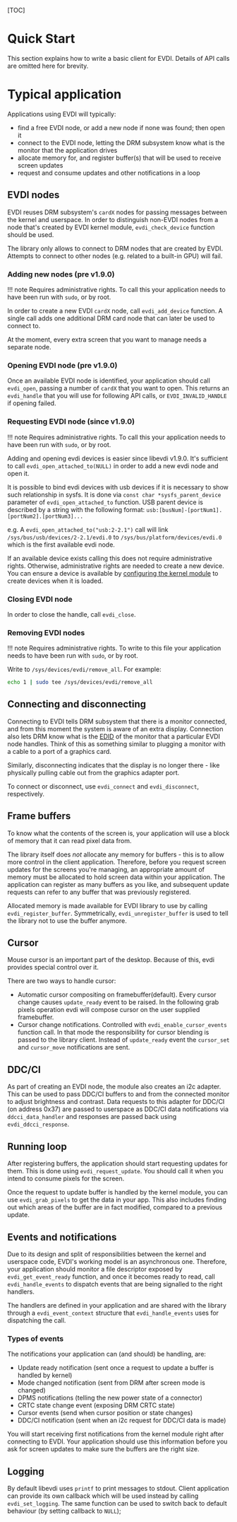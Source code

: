 [TOC]

# Quick Start

This section explains how to write a basic client for EVDI. Details of API calls are omitted here for brevity.

# Typical application

Applications using EVDI will typically:

* find a free EVDI node, or add a new node if none was found; then open it
* connect to the EVDI node, letting the DRM subsystem know what is the monitor that the application drives
* allocate memory for, and register buffer(s) that will be used to receive screen updates
* request and consume updates and other notifications in a loop

## EVDI nodes

EVDI reuses DRM subsystem's `cardX` nodes for passing messages between the kernel and userspace.
In order to distinguish non-EVDI nodes from a node that's created by EVDI kernel module, `evdi_check_device` function should be used.

The library only allows to connect to DRM nodes that are created by EVDI.
Attempts to connect to other nodes (e.g. related to a built-in GPU) will fail.

### Adding new nodes (pre v1.9.0)

!!! note
    Requires administrative rights. To call this your application needs to
    have been run with `sudo`, or by root.

In order to create a new EVDI `cardX` node, call `evdi_add_device` function.
A single call adds one additional DRM card node that can later be used to connect to.

At the moment, every extra screen that you want to manage needs a separate node.

### Opening EVDI node (pre v1.9.0)

Once an available EVDI node is identified, your application should call `evdi_open`, passing a number of `cardX` that you want to open.
This returns an `evdi_handle` that you will use for following API calls, or `EVDI_INVALID_HANDLE` if opening failed.

### Requesting EVDI node (since v1.9.0)

!!! note
    Requires administrative rights. To call this your application needs to
    have been run with `sudo`, or by root.

Adding and opening evdi devices is easier since libevdi v1.9.0. It's sufficient to call `evdi_open_attached_to(NULL)` in order to add a new evdi node and open it.

It is possible to bind evdi devices with usb devices if it is necessary to show such relationship in sysfs.
It is done via `const char *sysfs_parent_device` parameter of `evdi_open_attached_to` function.
USB parent device is described by a string with the following format: `usb:[busNum]-[portNum1].[portNum2].[portNum3]...`

e.g.
A `evdi_open_attached_to("usb:2-2.1")` call will link `/sys/bus/usb/devices/2-2.1/evdi.0` to
`/sys/bus/platform/devices/evdi.0` which is the first available evdi node.

If an available device exists calling this does not require administrative
rights. Otherwise, administrative rights are needed to create a new device.
You can ensure a device is available by
[configuring the kernel module](details.md#module-parameters) to create devices
when it is loaded.

### Closing EVDI node

In order to close the handle, call `evdi_close`.

### Removing EVDI nodes

!!! note
    Requires administrative rights. To write to this file your application
    needs to have been run with `sudo`, or by root.

Write to `/sys/devices/evdi/remove_all`. For example:

```bash
echo 1 | sudo tee /sys/devices/evdi/remove_all
```

## Connecting and disconnecting

Connecting to EVDI tells DRM subsystem that there is a monitor connected, and from this moment the system is aware of an extra display.
Connection also lets DRM know what is the [EDID](https://en.wikipedia.org/wiki/Extended_Display_Identification_Data) of the monitor that a particular EVDI node handles.
Think of this as something similar to plugging a monitor with a cable to a port of a graphics card.

Similarly, disconnecting indicates that the display is no longer there - like physically pulling cable out from the graphics adapter port.

To connect or disconnect, use `evdi_connect` and `evdi_disconnect`, respectively.

## Frame buffers

To know what the contents of the screen is, your application will use a block of memory that it can read pixel data from.

The library itself does _not_ allocate any memory for buffers - this is to allow more control in the client application.
Therefore, before you request screen updates for the screens you're managing, an appropriate amount of memory must be allocated to hold screen data within your application.
The application can register as many buffers as you like, and subsequent update requests can refer to any buffer that was previously registered.

Allocated memory is made available for EVDI library to use by calling `evdi_register_buffer`. Symmetrically, `evdi_unregister_buffer` is used to tell the library not to use the buffer anymore.

## Cursor

Mouse cursor is an important part of the desktop. Because of this, evdi provides special control over it.

There are two ways to handle cursor:

 * Automatic cursor compositing on framebuffer(default). Every cursor change causes `update_ready` event to be raised. In the following grab pixels operation evdi will compose cursor
on the user supplied framebuffer.
 * Cursor change notifications. Controlled with `evdi_enable_cursor_events` function call.
In that mode the responsibility for cursor blending is passed to the library client. Instead of `update_ready` event the `cursor_set` and `cursor_move` notifications are sent.

## DDC/CI

As part of creating an EVDI node, the module also creates an i2c adapter. This can be used to pass DDC/CI buffers to and from the connected monitor to adjust brightness and contrast.
Data requests to this adapter for DDC/CI (on address 0x37) are passed to userspace as DDC/CI data notifications via `ddcci_data_handler` and responses are passed back using `evdi_ddcci_response`.

## Running loop

After registering buffers, the application should start requesting updates for them. This is done using `evdi_request_update`.
You should call it when you intend to consume pixels for the screen.

Once the request to update buffer is handled by the kernel module, you can use `evdi_grab_pixels` to get the data in your app.
This also includes finding out which areas of the buffer are in fact modified, compared to a previous update.

## Events and notifications

Due to its design and split of responsibilities between the kernel and userspace code, EVDI's working model is an asynchronous one.
Therefore, your application should monitor a file descriptor exposed by `evdi_get_event_ready` function, and once it becomes ready to read,
call `evdi_handle_events` to dispatch events that are being signalled to the right handlers.

The handlers are defined in your application and are shared with the library through a `evdi_event_context` structure that `evdi_handle_events` uses for dispatching the call.

### Types of events

The notifications your application can (and should) be handling, are:

* Update ready notification (sent once a request to update a buffer is handled by kernel)
* Mode changed notification (sent from DRM after screen mode is changed)
* DPMS notifications (telling the new power state of a connector)
* CRTC state change event (exposing DRM CRTC state)
* Cursor events (send when cursor position or state changes)
* DDC/CI notification (sent when an i2c request for DDC/CI data is made)

You will start receiving first notifications from the kernel module right after connecting to EVDI.
Your application should use this information before you ask for screen updates to make sure the buffers are the right size.

## Logging

By default libevdi uses `printf` to print messages to stdout. Client application can provide its own callback which will be used instead by calling `evdi_set_logging`.
The same function can be used to switch back to default behaviour (by setting callback to `NULL`);
